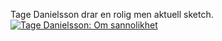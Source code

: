 Tage Danielsson drar en rolig men aktuell sketch.
[![Tage Danielsson: Om sannolikhet](http://i3.ytimg.com/vi/-RpUlDtANyg/hqdefault.jpg)](https://www.youtube.com/watch?v=RpUlDtANyg)
